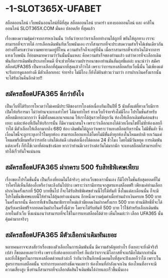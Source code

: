 # -1-SLOT365X-UFABET
สล็อตออนไลน์ เว็บพนันออนไลน์ที่ดีที่สุด สล็อตออนไลน์ บาคาร่า แทงบอลออนไลน์ และ คาสิโนออนไลน์ SLOT365X.COM มั่นคง ปลอดภัย ที่สุดแล้ว

เรื่องของความคุ้มค่าจากการหาเงินนั้น ว่ากันว่าหากว่าเราเลือกทำงานได้ถูกที่ ขยันให้ถูกทาง เราจะสามารถที่จะรวยได้ การเลือกเดิมพันกับเว็บพนันเอง เราก็สามารถที่จะประสบความสำเร็จได้เช่นเดียวกัน อย่างที่ใครเขาว่าความพยายามอยู่ที่ไหน ความสำเร็จก็จะอยู่ที่นั่น เมื่อเราสามารถที่จะทำเงินได้จากการแทงเว็บพนัน ก็ย่อมหมายความว่าวันนั้นนั่นแหละ คือความสำเร็จของท่านแล้ว
แต่ว่าควรที่จะเลือกเดิมพันกับการเดิมพันประเภทไหนดี ที่จะช่วยให้ความปรารถนาของท่านมันสัมฤทธิ์ผลล่ะ แนะนำว่า สมัครสล็อตUFA365 เป็นทางเลือกที่คุ้มมากที่สุดแล้วก็ว่าได้ เพราะว่าการแทงสล็อตกับเว็บนี้นั้น ไม่เพียงแต่จะรับการดูแลอย่างดี มีตัวเลือกเยอะ จ่ายจริง ไม่มีโกง ก็ยังได้ยินข่าวแว่วมาว่า การฝากเงินครั้งแรกนั้น จะได้รับเงินคืนอีกด้วย!!

<H2>สมัครสล็อตUFA365 ดีกว่ายังไง</H2>
เป็นเว็บที่ได้รับการโหวตว่าไม่เคยมีประวัติของการโกงต่อเนื่องกันเป็นปีที่ 5 นับตั้งแต่ที่ทางเว็บมีการเปิดให้บริการมา ไม่ว่าท่านจะแทงเท่าไหร่ ได้มาเท่าไหร่ ทางเว็บก็จ่ายจริงไม่มีโกง
โปรโมชั่นสำหรับสล็อตมีเยอะมากกว่า ซึ่งมีทั้งลดแลกแจกแถม ให้เราได้ลุ้นรวยได้ทุกวัน 
ห้องให้เลือกเดิมพันค่อนข้างเยอะ แต่ละห้องที่เปิดให้บริการนั้น ก็มีความน่าสนใจ เพราะว่าเลือกแทงได้ด้วยเงื่อนไขที่ไม่ซ้ำห้องเลยก็ว่าได้ มีตัวเลือกให้เลือกมากถึง 680 ห้อง
เดิมพันได้ถูกกว่าเพราะว่าแทงสล็อตกับเรานั้น ไม่มีขั้นต่ำ ซึ่งเงื่อนไขนี้จะถูกระบุเอาไว้ในทุกห้อง สามารถเลือกแทงได้โดยไม่มีขั้นต่ำทุกห้องในโหมดปกติ ยกเว้นแค่โหมดพรีเมี่ยมหรือว่ารอยัล
เล่นได้เล่นดี เล่นต่อเนื่องได้ตลอด 24 ชั่วโมง โดยไม่มีวันหยุด การเดิมพันแต่ละครั้ง ก็ยังใช้เวลาที่ค่อนข้างน้อย หากว่าท่านมีเวลาว่างต่อวันไม่มากนัก จะแทงสล็อตก็สามารถที่จะทำได้เร็วทันใจแน่นอน

<H2>สมัครสล็อตUFA365 ฝากครบ 500 รับสิทธิพิเศษเพียบ</H2>
เรื่องของโปรโมชั่นนั้น เป็นเรื่องที่ยอมไม่ได้จริงๆ อย่างเว็บของเรานั้นเอง ก็มีโปรโมชั่นลับสุดยอดที่ไม่ว่าใครได้เห็นก็ต้องอึ้งหรือว่าตะลึงกันไปบ้าง เพราะว่าเรามีการแจกสูตรแทงสล็อตฟรี เพียงแค่ท่านเลือกฝากเงินครั้งแรกที่ 500 บาทขึ้นไป ก็จะได้รับสิทธิพิเศษส่วนนี้ไปได้ทันที ซึ่งในแต่ละเดือนนั้น ก็จะมีโปรโมชั่นพิเศษแบบนี้ให้ท่านได้ลุ้นอย่างแน่นอน
อีกหนึ่งความคุ้มค่าเมื่อท่านฝากเงินครบห 500 บาทในครั้งแรกนั้น คือการที่เข้าเป็นสมาชิกรายใหม่แล้วมียอดเงินฝากครั้งแรก 500 บาท ท่านมีสิทธิ์ที่จะได้ลุ้นรับเครดิตฟรีจากยอดเงินฝากในครั้งนี้ด้วย โดยจะได้รับทันที 500 บาท ไว้ใช้สำหรับเลือกเดิมพันภายในตัวเว็บ ซึ่งแน่นอนว่าสามารถที่จะใช้ในการแทงสล็อตได้ด้วย เห็นไหมล่ะว่า เลือก UFA365 นั้น คุ้มค่ามากจริงๆ

<H2>สมัครสล็อตUFA365 มีตัวเลือกน่าเดิมพันเยอะ</H2>
หลายคนอาจจะสงสัยว่าเรื่องของตัวเลือกในการเดิมพันนั้น มีความสำคัญอย่างไร ยิ่งเยอะจะยิ่งดีจริงรึเปล่า ก็ขอตอบเลยว่าจริง เพราะยิ่งห้องเยอะเท่าไหร่ ก็แปลว่าเราจะมีโอกาสที่จะแก้มือได้มากเท่านั้น และยิ่งใช้สูตรในการแทงสล็อตด้วยแล้วล่ะก็ ว่ากันว่าเป็นอีกหนึ่งคอมโบที่สุดจะปังเลยก็ว่าได้ เพราะในสูตรการแทงสล็อตนั้น จะทำการบอกอย่างชัดเจนเลยว่า ห้องไหนที่กำลังแจกเงิน ห้องไหนที่อาจจะมีความเสี่ยงสูง ซึ่งท่านก็สามารถที่จะเลือกตัดสินใจเดิมพันได้ง่ายและเร็วขึ้นนั่นเอง




